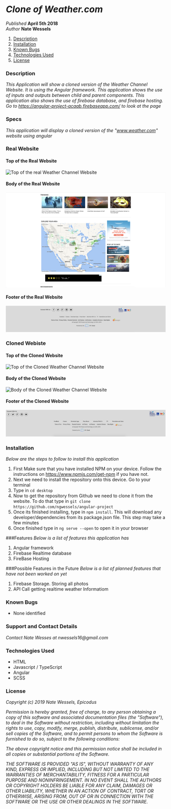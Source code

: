 # _Clone of Weather.com_

_Published_ **April 5th 2018**<br>
_Author_ **Nate Wessels**

1. [Description](#description)
1. [Installation](#installation)
1. [Known Bugs](#known-bugs)
1. [Technologies Used](#technologies-used)
1. [License](#license)

### Description

_This Application will show a cloned version of the Weather Channel Website. It is using the Angular framework. This application shows the use of inputs and outputs between child and parent components. This application also shows the use of firebase database, and firebase hosting. Go to https://angular-project-acaab.firebaseapp.com/ to look at the page_

### Specs

_This application will display a cloned version of the "www.weather.com" website using angular_

### Real Website

#### Top of the Real Website
![Top of the real Weather Channel Website](src/assets/img/top-real.png)
#### Body of the Real Website
![Body of the real Weather Channel Website](src/assets/img/body-real.png)
#### Footer of the Real Website
![Footer of the Real Weather Channel Website](src/assets/img/footer-real.png)

### Cloned Webiste

#### Top of the Cloned Website
![Top of the Cloned Weather Channel Website](src/assets/img/top-clone.png)
#### Body of the Cloned Website
![Body of the Cloned Weather Channel Website](src/assets/img/body-clone.png)
#### Footer of the Cloned Website
![Footer of the Cloned Weather Channel Website](src/assets/img/footer-clone.png)


### Installation
_Below are the steps to follow to install this application_
  1. First Make sure that you have installed NPM on your device. Follow the instructions on https://www.npmjs.com/get-npm if you have not.
  2. Next we need to install the repository onto this device. Go to your terminal
  3. Type in `cd desktop`
  4. Now to get the repository from Github we need to clone it from the website. To do that type in `git clone https://github.com/ngwessels/angular-project`
  5. Once its finished installing, type in `npm install`. This will download any developer/dependencies from its package.json file. This step may take a few minutes
  6. Once finished type in `ng serve --open` to open it in your browser


###Features
_Below is a list of features this application has_
  1. Angular framework
  2. Firebase Realtime database
  3. FireBase Hosting

###Possible Features in the Future
_Below is a list of planned features that have not been worked on yet_
  1. Firebase Storage. Storing all photos
  2. API Call getting realtime weather Informatiom

### Known Bugs
* None identified

### Support and Contact Details

_Contact Nate Wesses at nwessels16@gmail.com_

### Technologies Used
* HTML
* Javascript / TypeScript
* Angular
* SCSS

### License


_Copyright (c) 2019 Nate Wessels, Epicodus_

_Permission is hereby granted, free of charge, to any person obtaining a copy of this software and associated documentation files (the "Software"), to deal in the Software without restriction, including without limitation the rights to use, copy, modify, merge, publish, distribute, sublicense, and/or sell copies of the Software, and to permit persons to whom the Software is furnished to do so, subject to the following conditions:_

_The above copyright notice and this permission notice shall be included in all copies or substantial portions of the Software._

_THE SOFTWARE IS PROVIDED "AS IS", WITHOUT WARRANTY OF ANY KIND, EXPRESS OR IMPLIED, INCLUDING BUT NOT LIMITED TO THE WARRANTIES OF MERCHANTABILITY, FITNESS FOR A PARTICULAR PURPOSE AND NONINFRINGEMENT. IN NO EVENT SHALL THE AUTHORS OR COPYRIGHT HOLDERS BE LIABLE FOR ANY CLAIM, DAMAGES OR OTHER LIABILITY, WHETHER IN AN ACTION OF CONTRACT, TORT OR OTHERWISE, ARISING FROM, OUT OF OR IN CONNECTION WITH THE SOFTWARE OR THE USE OR OTHER DEALINGS IN THE SOFTWARE._
